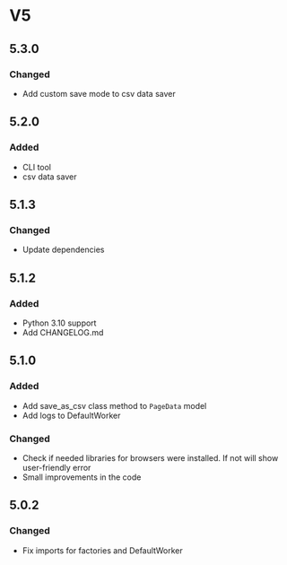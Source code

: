 # V5
## 5.3.0
### Changed
- Add custom save mode to csv data saver

## 5.2.0
### Added
- CLI tool
- csv data saver

## 5.1.3
### Changed
- Update dependencies
 
## 5.1.2
### Added
- Python 3.10 support
- Add CHANGELOG.md

## 5.1.0
### Added
- Add save_as_csv class method to `PageData` model
- Add logs to DefaultWorker
### Changed
- Check if needed libraries for browsers were installed. If not will show user-friendly error
- Small improvements in the code

## 5.0.2
### Changed
- Fix imports for factories and DefaultWorker
